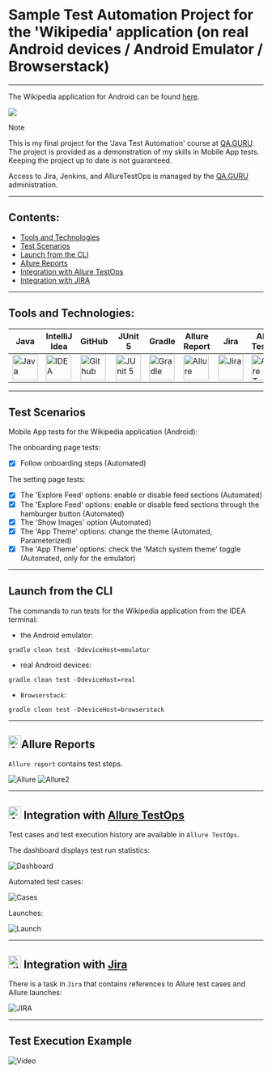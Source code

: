 # Sample Test Automation Project for the 'Wikipedia' application (on real Android devices / Android Emulator / Browserstack)

---
The Wikipedia application for Android can be found <a href="https://github.com/wikimedia/apps-android-wikipedia">here</a>.

<a href="https://github.com/wikimedia/apps-android-wikipedia"><img src="./images/logos/wikipedia_app.png"/></a>

> [!NOTE]
> This is my final project for the 'Java Test Automation' course at <a href="https://qa.guru">QA.GURU</a>.
> The project is provided as a demonstration of my skills in Mobile App tests.
> Keeping the project up to date is not guaranteed.
>
> Access to Jira, Jenkins, and AllureTestOps is managed by the <a href="https://qa.guru">QA.GURU</a> administration.

---

## Contents:

- <a href="#tools">Tools and Technologies</a>
- <a href="#scenarios">Test Scenarios</a>
- <a href="#cli">Launch from the CLI</a>
- <a href="#allure">Allure Reports</a>
- <a href="#allure-testops">Integration with Allure TestOps</a>
- <a href="#jira">Integration with JIRA</a>

---

<a id="tools"></a>
## Tools and Technologies:

| Java                                                                                                        | IntelliJ  <br>  Idea                                                                                                  | GitHub                                                                                                        | JUnit 5                                                                                                              | Gradle                                                                                                        | Allure <br> Report                                                                                                                    | Jira                                                                                                                              | Allure <br> TestOps                                                                                                     |
|-------------------------------------------------------------------------------------------------------------|-----------------------------------------------------------------------------------------------------------------------|---------------------------------------------------------------------------------------------------------------|----------------------------------------------------------------------------------------------------------------------|---------------------------------------------------------------------------------------------------------------|---------------------------------------------------------------------------------------------------------------------------------------|-----------------------------------------------------------------------------------------------------------------------------------|-------------------------------------------------------------------------------------------------------------------------|
| <a href="https://www.java.com/"><img src="./images/logos/Java.svg" width="50" height="50"  alt="Java"/></a> | <a href="https://www.jetbrains.com/idea/"><img src="./images/logos/Idea.svg" width="50" height="50"  alt="IDEA"/></a> | <a href="https://github.com/"><img src="./images/logos/GitHub.svg" width="50" height="50"  alt="Github"/></a> | <a href="https://junit.org/junit5/"><img src="./images/logos/Junit5.svg" width="50" height="50"  alt="JUnit 5"/></a> | <a href="https://gradle.org/"><img src="./images/logos/Gradle.svg" width="50" height="50"  alt="Gradle"/></a> | <a href="https://github.com/allure-framework/allure2"><img src="./images/logos/Allure.svg" width="50" height="50"  alt="Allure"/></a> | <a href="https://www.atlassian.com/ru/software/jira/"><img src="./images/logos/Jira.svg" width="50" height="50"  alt="Jira"/></a> | <a href="https://qameta.io/"><img src="./images/logos/Allure_TO.svg" width="50" height="50"  alt="Allure TestOps"/></a> |

---

<a id="scenarios"></a>
## Test Scenarios

Mobile App tests for the Wikipedia application (Android):

The onboarding page tests:
* [x]  Follow onboarding steps (Automated)

The setting page tests:
* [x] The 'Explore Feed' options: enable or disable feed sections (Automated)
* [x] The 'Explore Feed' options: enable or disable feed sections through the hamburger button (Automated)
* [x] The 'Show Images' option (Automated)
* [x] The 'App Theme' options: change the theme (Automated, Parameterized)
* [x] The 'App Theme' options: check the 'Match system theme' toggle (Automated, only for the emulator)

---

<a id="cli"></a>
## Launch from the CLI

The commands to run tests for the Wikipedia application from the IDEA terminal:

- the Android emulator:

```shell
gradle clean test -DdeviceHost=emulator
```

- real Android devices:

```shell
gradle clean test -DdeviceHost=real
```

- `Browserstack`:

```shell
gradle clean test -DdeviceHost=browserstack
```

---

<a id="allure"></a>
## <img alt="AllureReports" height="25" src="./images/logos/Allure.svg" width="25"/></a>Allure Reports

`Allure report` contains test steps.

<img alt="Allure" src="./images/screenshots/AllureReports.png"> 

<img alt="Allure2" src="./images/screenshots/AllureReports2.png">

---



<a id="allure-testops"></a>
## <img alt="Allure" height="25" src="./images/logos/Allure_TO.svg" width="25"/></a> Integration with <a target="_blank" href="https://allure.autotests.cloud/project/4321/dashboards">Allure TestOps</a>

Test cases and test execution history are available in `Allure TestOps`.

The dashboard displays test run statistics:

<img alt="Dashboard" src="./images/screenshots/Dashboard.png">

Automated test cases:

<img alt="Cases" src="./images/screenshots/AutomatedTestCases.png">

Launches:

<img alt="Launch" src="./images/screenshots/Launches.png">

---

<a id="jira"></a>
## <img alt="Jira" height="25" src="./images/logos/Jira.svg" width="25"/></a> Integration with <a target="_blank" href="https://jira.autotests.cloud/browse/HOMEWORK-1294">Jira</a>

There is a task in `Jira` that contains references to Allure test cases and Allure launches:

<img alt="JIRA" src="./images/screenshots/JiraTask.png">

---

<a id="testexecution"></a>
## Test Execution Example

<img alt="Video" src="./images/screenshots/video-sample.gif">



